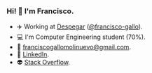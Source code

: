 ### Hi! 👋 I'm Francisco.

- ✈️ Working at [Despegar](https://github.com/despegar) ([@francisco-gallo](https://github.com/francisco-gallo)).
- 💻 I'm Computer Engineering student (70%).
- 📧 franciscogallomolinuevo@gmail.com.
- 💼 [LinkedIn](https://www.linkedin.com/in/franciscogallom/).
- 👽 [Stack Overflow](https://stackoverflow.com/users/14945046/francisco-gallo-m).

